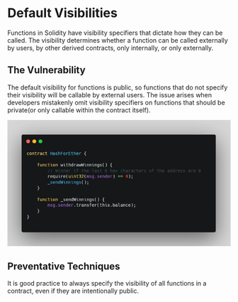 # Default Visibilities

Functions in Solidity have visibility specifiers that dictate how they can be called. The
visibility determines whether a function can be called externally by users, by other
derived contracts, only internally, or only externally.

The Vulnerability
-
The default visibility for functions is public, so functions that do not specify their visibility will be callable by external users. The issue arises when developers mistakenly omit visibility specifiers on functions that should be private(or only callable within the contract itself).

![Default_visibilities](../Common%20Attack%20Vectors/image/Default_visibilities/Default_visibilities.png)

Preventative Techniques
-

It is good practice to always specify the visibility of all functions in a contract, even if
they are intentionally public.